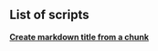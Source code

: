 ## List of scripts

[**Create markdown title from a chunk**](https://github.com/lcauquil/snippet/tree/main/create-markdown-title-from-a-chunk)
